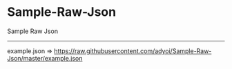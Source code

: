 # Sample-Raw-Json
Sample Raw Json
___
example.json => https://raw.githubusercontent.com/adyoi/Sample-Raw-Json/master/example.json
